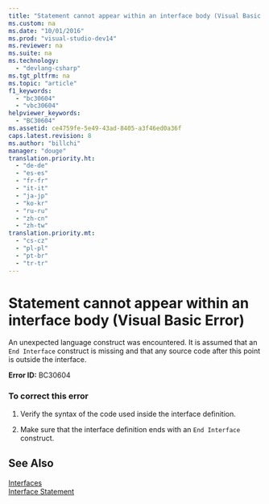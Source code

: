 ```yaml
---
title: "Statement cannot appear within an interface body (Visual Basic Error)"
ms.custom: na
ms.date: "10/01/2016"
ms.prod: "visual-studio-dev14"
ms.reviewer: na
ms.suite: na
ms.technology: 
  - "devlang-csharp"
ms.tgt_pltfrm: na
ms.topic: "article"
f1_keywords: 
  - "bc30604"
  - "vbc30604"
helpviewer_keywords: 
  - "BC30604"
ms.assetid: ce4759fe-5e49-43ad-8405-a3f46ed0a36f
caps.latest.revision: 8
ms.author: "billchi"
manager: "douge"
translation.priority.ht: 
  - "de-de"
  - "es-es"
  - "fr-fr"
  - "it-it"
  - "ja-jp"
  - "ko-kr"
  - "ru-ru"
  - "zh-cn"
  - "zh-tw"
translation.priority.mt: 
  - "cs-cz"
  - "pl-pl"
  - "pt-br"
  - "tr-tr"
---
```

# Statement cannot appear within an interface body (Visual Basic Error)
An unexpected language construct was encountered. It is assumed that an `End Interface` construct is missing and that any source code after this point is outside the interface.  
  
 **Error ID:** BC30604  
  
### To correct this error  
  
1.  Verify the syntax of the code used inside the interface definition.  
  
2.  Make sure that the interface definition ends with an `End Interface` construct.  
  
## See Also  
 [Interfaces](../Topic/Interfaces%20\(Visual%20Basic\).md)   
 [Interface Statement](../Topic/Interface%20Statement%20\(Visual%20Basic\).md)